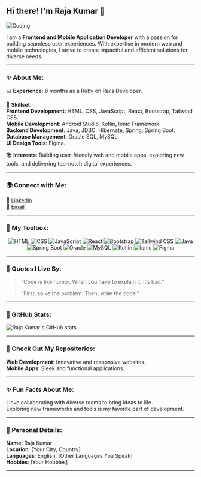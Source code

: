 ## Hi there! I'm Raja Kumar 👋

![Coding](https://media.giphy.com/media/26tn33aiTi1jkl6H6/giphy.gif)

I am a **Frontend and Mobile Application Developer** with a passion for building seamless user experiences. With expertise in modern web and mobile technologies, I strive to create impactful and efficient solutions for diverse needs.

---

### ✨ About Me:
📊 **Experience**: 8 months as a Ruby on Rails Developer.

🎨 **Skillset**:  
**Frontend Development**: HTML, CSS, JavaScript, React, Bootstrap, Tailwind CSS.  
**Mobile Development**: Android Studio, Kotlin, Ionic Framework.  
**Backend Development**: Java, JDBC, Hibernate, Spring, Spring Boot.  
**Database Management**: Oracle SQL, MySQL.  
**UI Design Tools**: Figma.  

📚 **Interests**: Building user-friendly web and mobile apps, exploring new tools, and delivering top-notch digital experiences.

---

### 🌍 Connect with Me:
🔗 [LinkedIn](https://www.linkedin.com/in/your-profile-link)  
📧 [Email](mailto:your-email@example.com)

---

### 🚀 My Toolbox:

<p align="center">
  <img src="https://img.shields.io/badge/HTML-E34F26?style=for-the-badge&logo=html5&logoColor=white" alt="HTML">
  <img src="https://img.shields.io/badge/CSS-1572B6?style=for-the-badge&logo=css3&logoColor=white" alt="CSS">
  <img src="https://img.shields.io/badge/JavaScript-F7DF1E?style=for-the-badge&logo=javascript&logoColor=black" alt="JavaScript">
  <img src="https://img.shields.io/badge/React-61DAFB?style=for-the-badge&logo=react&logoColor=black" alt="React">
  <img src="https://img.shields.io/badge/Bootstrap-7952B3?style=for-the-badge&logo=bootstrap&logoColor=white" alt="Bootstrap">
  <img src="https://img.shields.io/badge/Tailwind_CSS-38B2AC?style=for-the-badge&logo=tailwind-css&logoColor=white" alt="Tailwind CSS">
  <img src="https://img.shields.io/badge/Java-007396?style=for-the-badge&logo=java&logoColor=white" alt="Java">
  <img src="https://img.shields.io/badge/Spring_Boot-6DB33F?style=for-the-badge&logo=spring-boot&logoColor=white" alt="Spring Boot">
  <img src="https://img.shields.io/badge/Oracle-F80000?style=for-the-badge&logo=oracle&logoColor=white" alt="Oracle">
  <img src="https://img.shields.io/badge/MySQL-4479A1?style=for-the-badge&logo=mysql&logoColor=white" alt="MySQL">
  <img src="https://img.shields.io/badge/Kotlin-0095D5?style=for-the-badge&logo=kotlin&logoColor=white" alt="Kotlin">
  <img src="https://img.shields.io/badge/Ionic-3880FF?style=for-the-badge&logo=ionic&logoColor=white" alt="Ionic">
  <img src="https://img.shields.io/badge/Figma-F24E1E?style=for-the-badge&logo=figma&logoColor=white" alt="Figma">
</p>

---

### 🌟 Quotes I Live By:
> "Code is like humor. When you have to explain it, it’s bad."

> "First, solve the problem. Then, write the code."

---

### 🔖 GitHub Stats:

![Raja Kumar's GitHub stats](https://github-readme-stats.vercel.app/api?username=your-username&show_icons=true&theme=radical)

---

### 🔎 Check Out My Repositories:
**Web Development**: Innovative and responsive websites.  
**Mobile Apps**: Sleek and functional applications.

---

### ✨ Fun Facts About Me:
I love collaborating with diverse teams to bring ideas to life.  
Exploring new frameworks and tools is my favorite part of development.

---

### 👤 Personal Details:
**Name**: Raja Kumar  
**Location**: [Your City, Country]  
**Languages**: English, [Other Languages You Speak]  
**Hobbies**: [Your Hobbies]

---

